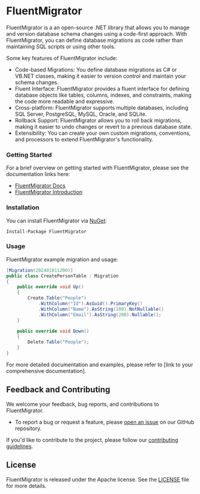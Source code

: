 # FluentMigrator

FluentMigrator is a an open-source .NET library that allows you to manage and version database schema changes using a code-first approach. With FluentMigrator, you can define database migrations as code rather than maintaining SQL scripts or using other tools.

Some key features of FluentMigrator include:

- Code-based Migrations: You define database migrations as C# or VB.NET classes, making it easier to version control and maintain your schema changes.
- Fluent Interface: FluentMigrator provides a fluent interface for defining database objects like tables, columns, indexes, and constraints, making the code more readable and expressive.
- Cross-platform: FluentMigrator supports multiple databases, including SQL Server, PostgreSQL, MySQL, Oracle, and SQLite.
- Rollback Support: FluentMigrator allows you to roll back migrations, making it easier to undo changes or revert to a previous database state.
- Extensibility: You can create your own custom migrations, conventions, and processors to extend FluentMigrator's functionality.

### Getting Started

For a brief overview on getting started with FluentMigrator, please see the documentation links here:

- [FluentMigrator Docs](https://fluentmigrator.github.io/index.html)
- [FluentMigrator Introduction](https://fluentmigrator.github.io/articles/intro.html)

### Installation

You can install FluentMigrator via [NuGet](https://www.nuget.org/packages/FluentMigrator):

```
Install-Package FluentMigrator
```

### Usage

FluentMigrator example migration and usage:

```csharp
[Migration(202401011200)]
public class CreatePersonTable : Migration
{
    public override void Up()
    {
        Create.Table("People")
            .WithColumn("Id").AsGuid().PrimaryKey()
            .WithColumn("Name").AsString(100).NotNullable()
            .WithColumn("Email").AsString(200).Nullable();
    }

    public override void Down()
    {
        Delete.Table("People");
    }
}
```

For more detailed documentation and examples, please refer to [link to your comprehensive documentation].

## Feedback and Contributing

We welcome your feedback, bug reports, and contributions to FluentMigrator.

- To report a bug or request a feature, please [open an issue](https://github.com/fluentmigrator/fluentmigrator/issues) on our GitHub repository.

If you'd like to contribute to the project, please follow our [contributing guidelines](https://fluentmigrator.github.io/articles/guides/contribution.html).

## License

FluentMigrator is released under the Apache license. See the [LICENSE](https://github.com/fluentmigrator/fluentmigrator/blob/main/LICENSE.txt) file for more details.


